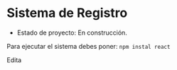 <h1> Sistema de Registro </h1>

- Estado de proyecto: En construcción.

Para ejecutar el sistema debes poner:
```npm instal react```

Edita
